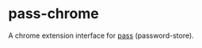 # pass-chrome
A chrome extension interface for [pass](http://www.passwordstore.org/) (password-store).
